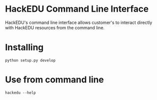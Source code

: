 # HackEDU Command Line Interface

HackEDU's command line interface allows customer's to interact directly with HackEDU resources
from the command line.

# Installing

    python setup.py develop

# Use from command line

    hackedu --help
